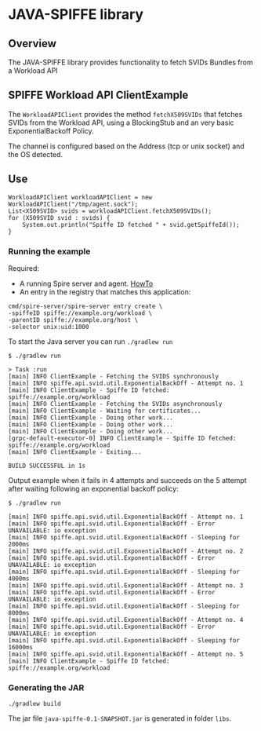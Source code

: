 # JAVA-SPIFFE library

## Overview

The JAVA-SPIFFE library provides functionality to fetch SVIDs Bundles from a Workload API

## SPIFFE Workload API ClientExample

The `WorkloadAPIClient` provides the method `fetchX509SVIDs` that fetches SVIDs from the Workload API,
using a BlockingStub and an very basic ExponentialBackoff Policy.

The channel is configured based on the Address (tcp or unix socket) and the OS detected.

## Use
```
WorkloadAPIClient workloadAPIClient = new WorkloadAPIClient("/tmp/agent.sock");
List<X509SVID> svids = workloadAPIClient.fetchX509SVIDs();
for (X509SVID svid : svids) {
    System.out.println("Spiffe ID fetched " + svid.getSpiffeId());
}
```

### Running the example

Required:
* A running Spire server and agent. [HowTo](https://github.com/spiffe/spire#installing-spire-server-and-agent)
* An entry in the registry that matches this application:
```
cmd/spire-server/spire-server entry create \
-spiffeID spiffe://example.org/workload \
-parentID spiffe://example.org/host \
-selector unix:uid:1000
```

To start the Java server you can run `./gradlew run`

```
$ ./gradlew run

> Task :run
[main] INFO ClientExample - Fetching the SVIDS synchronously
[main] INFO spiffe.api.svid.util.ExponentialBackOff - Attempt no. 1
[main] INFO ClientExample - Spiffe ID fetched: spiffe://example.org/workload
[main] INFO ClientExample - Fetching the SVIDs asynchronously
[main] INFO ClientExample - Waiting for certificates...
[main] INFO ClientExample - Doing other work...
[main] INFO ClientExample - Doing other work...
[main] INFO ClientExample - Doing other work...
[grpc-default-executor-0] INFO ClientExample - Spiffe ID fetched: spiffe://example.org/workload
[main] INFO ClientExample - Exiting...

BUILD SUCCESSFUL in 1s

```

Output example when it fails in 4 attempts and succeeds on the 5 attempt after waiting following an exponential backoff policy:

```
$ ./gradlew run

[main] INFO spiffe.api.svid.util.ExponentialBackOff - Attempt no. 1
[main] INFO spiffe.api.svid.util.ExponentialBackOff - Error UNAVAILABLE: io exception
[main] INFO spiffe.api.svid.util.ExponentialBackOff - Sleeping for 2000ms
[main] INFO spiffe.api.svid.util.ExponentialBackOff - Attempt no. 2
[main] INFO spiffe.api.svid.util.ExponentialBackOff - Error UNAVAILABLE: io exception
[main] INFO spiffe.api.svid.util.ExponentialBackOff - Sleeping for 4000ms
[main] INFO spiffe.api.svid.util.ExponentialBackOff - Attempt no. 3
[main] INFO spiffe.api.svid.util.ExponentialBackOff - Error UNAVAILABLE: io exception
[main] INFO spiffe.api.svid.util.ExponentialBackOff - Sleeping for 8000ms
[main] INFO spiffe.api.svid.util.ExponentialBackOff - Attempt no. 4
[main] INFO spiffe.api.svid.util.ExponentialBackOff - Error UNAVAILABLE: io exception
[main] INFO spiffe.api.svid.util.ExponentialBackOff - Sleeping for 16000ms
[main] INFO spiffe.api.svid.util.ExponentialBackOff - Attempt no. 5
[main] INFO ClientExample - Spiffe ID fetched: spiffe://example.org/workload

```

### Generating the JAR 

```
./gradlew build
```

The jar file `java-spiffe-0.1-SNAPSHOT.jar` is generated in folder `libs`.